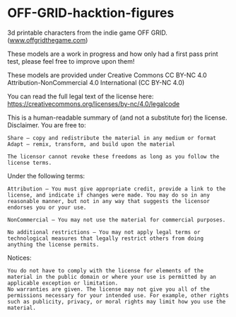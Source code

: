 # OFF-GRID-hacktion-figures
3d printable characters from the indie game OFF GRID. (www.offgridthegame.com)

These models are a work in progress and how only had a first pass print test, please feel free to improve upon them!

These models are provided under Creative Commons CC BY-NC 4.0
Attribution-NonCommercial 4.0 International (CC BY-NC 4.0) 

You can read the full legal text of the license here:
https://creativecommons.org/licenses/by-nc/4.0/legalcode


This is a human-readable summary of (and not a substitute for) the license. Disclaimer.
You are free to:

    Share — copy and redistribute the material in any medium or format
    Adapt — remix, transform, and build upon the material

    The licensor cannot revoke these freedoms as long as you follow the license terms.


Under the following terms:

    Attribution — You must give appropriate credit, provide a link to the license, and indicate if changes were made. You may do so in any reasonable manner, but not in any way that suggests the licensor endorses you or your use.

    NonCommercial — You may not use the material for commercial purposes.

    No additional restrictions — You may not apply legal terms or technological measures that legally restrict others from doing anything the license permits.

Notices:

    You do not have to comply with the license for elements of the material in the public domain or where your use is permitted by an applicable exception or limitation.
    No warranties are given. The license may not give you all of the permissions necessary for your intended use. For example, other rights such as publicity, privacy, or moral rights may limit how you use the material.



